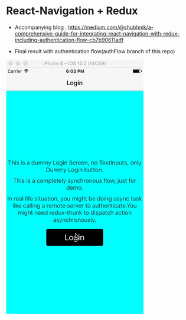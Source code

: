 # React-Navigation + Redux

 * Accompanying blog : https://medium.com/@shubhnik/a-comprehensive-guide-for-integrating-react-navigation-with-redux-including-authentication-flow-cb7b90611adf
 
 * Final result with authentication flow(authFlow branch of this repo)

![demo](./authFlow.gif)